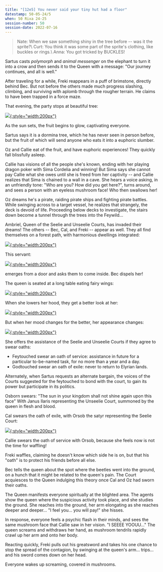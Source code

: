 ```yaml
---
title: "[12e5] You never said your tiny hut had a floor"
datestamp: 50-05-24/5
when: 50 Rixa 24-25
session-number: 50
session-date: 2022-07-16
---
```


> Nate: When we saw something shiny in the tree before -- was it the sprite?\\
> Curt: You think it was some part of the sprite's clothing, like buckles or rings.\\
> Anna: You got tricked by BUCKLES!

Sartus casts *polymorph* and *animal messenger* on the elephant to turn it into a crow and then sends it to the Queen with a message: "Our journey continues, and all is well."

After traveling for a while, Freki reappears in a puff of brimstone, directly behind Bec. But not before the others made much progress slashing, climbing, and surviving with aplomb through the rougher terrain. He claims to have been trapped in a force maze.

That evening, the party stops at beautiful tree:

[![](https://i.pinimg.com/originals/3c/1a/71/3c1a71cd39e3f9d98e56c11a72333551.jpg){:style="width:200px"}](https://www.pinterest.com/pin/421227371400689295/)

As the sun sets, the fruit begins to glow, captivating everyone.

Sartus says it is a dormina tree, which he has never seen in person before, but the fruit of which will send anyone who eats it into a euphoric slumber.

Oz and Callie eat of the fruit, and have euphoric experiences! They quickly fall blissfully asleep.

Callie has visions of all the people she's known, ending with her playing dragon poker with Sima Cordelia and winning! But Sima says she cannot pay Callie what she owes until she is freed from her captivity -- and Callie realizes that Sima is chained to a wall in a cave. She hears a voice asking, in an unfriendly tone: "Who are you? How did you get here?", turns around, and sees a person with an eyeless mushroom face! Who then swallows her!

Oz dreams he's a pirate, raiding pirate ships and fighting pirate battles. While swinging across to a target vessel, he realizes that strangely, the deck is devoid of life. Proceeding below decks to investigate, the stairs down become a tunnel through the trees into the Feywild...

Ambriel, Queen of the Seelie and Unseelie Courts, has invaded their dreams! The others -- Bec, Cal, and Freki -- appear as well. They all find themselves on a forest path, with harmonious dwellings integrated:

[![](https://i.pinimg.com/originals/23/b5/bb/23b5bb04b7cc095ca2481aac216b3826.jpg){:style="width:200px"}](https://www.pinterest.com/pin/421227371400689300/)

This servant:

[![](https://i.pinimg.com/originals/10/1c/1f/101c1f4aa873409099b855b0d0779eeb.jpg){:style="width:200px"}](https://www.pinterest.com/pin/421227371404839682/)

emerges from a door and asks them to come inside. Bec dispels her!

The queen is seated at a long table eating fairy wings:

[![](https://i.pinimg.com/originals/52/ce/cc/52ceccb9d4fc52eca3e80ef5911cbf2e.jpg){:style="width:200px"}](https://www.pinterest.com/pin/421227371407463875/)

When she lowers her hood, they get a better look at her:

[![](https://i.pinimg.com/originals/7c/2c/a7/7c2ca7c156f4374967a619235d148cd4.jpg){:style="width:200px"}](https://www.pinterest.com/pin/406379566372036066/)

But when her mood changes for the better, her appearance changes:

[![](https://i.pinimg.com/originals/30/c3/29/30c3294db371313914549193db4b429c.jpg){:style="width:200px"}](https://www.pinterest.com/pin/421227371404839716/)

She offers the assistance of the Seelie and Unseelie Courts if they agree to swear oaths:

- Feytouched swear an oath of service: assistance in future for a particular to-be-named task, for no more than a year and a day.
- Godtouched swear an oath of exile: never to return to Elyrian lands.

Alternately, when Sartus requests an alternate bargain, the voices of the Courts suggested for the feytouched to bond with the court, to gain its power but participate in its politics.

Osborn swears: "The sun in your kingdom shall not shine again upon this face"
With Janus Ilaris representing the Unseelie Court, summoned by the queen in flesh and blood.

Cal swears the oath of exile, with Orsob the satyr representing the Seelie Court:

[![](https://i.pinimg.com/originals/1f/7e/aa/1f7eaa8b1691a657d36bcc7ab02ede8a.png){:style="width:200px"}](https://www.pinterest.com/pin/803118546049660952/)

Callie swears the oath of service with Orsob, because she feels now is not the time for waffling!

Freki waffles, claiming he doesn't know which side he is on, but that his "oath" is to protect his friends before all else.

Bec tells the queen about the spot where the beetles went into the ground, on a hunch that it might be related to the queen's pain. The Court acquiesces to the Queen indulging this theory once Cal and Oz had sworn their oaths.

The Queen manifests everyone spiritually at the blighted area. The agents show the queen where the suspicious activity took place, and she studies the ground. She reaches into the ground, her arm elongating as she reaches deeper and deeper... "I feel you... you will pay!" she hisses.

In response, everyone feels a psychic flash in their minds, and sees the same mushroom face that Callie saw in her vision. "I SEEEE YOOUU..." The queen screams and withdraws her hand, as mushroom tendrils rapidly crawl up her arm and onto her body.

Reacting quickly, Freki pulls out his greatsword and takes his one chance to stop the spread of the contagion, by swinging at the queen's arm... trips... and his sword comes down on her head.

Everyone wakes up screaming, covered in mushrooms.
